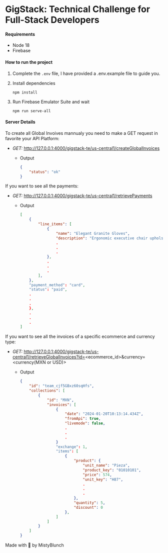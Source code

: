 
#  GigStack: Technical Challenge for Full-Stack Developers

#### Requirements  
* Node 18
* Firebase

#### How to run the project
1. Complete the ```.env``` file, I have provided a .env.example file to guide you.

2. Install dependencies
	```
	npm install
	```
3. Run Firebase Emulator Suite and wait
	```
	npm run serve-all
	```
	
#### Server Details

To create all Global Invoives mannualy you need to make a GET request in favorite your API Platform:
- _GET:_ http://127.0.0.1:4000/gigstack-te/us-central1/createGlobalInvoices

  - Output

    ```json
    {
		"status": "ok"
	}
    ```
If you want to see all the payments:
- _GET:_ http://127.0.0.1:4000/gigstack-te/us-central1/retrievePayments

  - Output

    ```json
    [
		{
			"line_items": [
				{
					"name": "Elegant Granite Gloves",
					"description": "Ergonomic executive chair upholstered in bonded black leather and PVC padded seat and back for all-day comfort and support",
					.
					.
					.
				},
				.
				.
				.
			],
		},
		"payment_method": "card",
		"status": "paid",
		.
		.
		.
		},
		.
		.
		.
	]
    ```
If you want to see all the invoices of a specific ecommerce and currency type:
- _GET:_ http://127.0.0.1:4000/gigstack-te/us-central1/retrieveGlobalInvoices?id=<ecommerce_id>&currency=<currency(MXN or USD)>

  - Output

    ```json
    {
		"id": "team_cjf5GBxz60sqHfs",
		"collections": [
			{
				"id": "MXN",
				"invoices": [
					{
						"date": "2024-01-20T10:13:14.434Z",
						"fromApi": true,
						"livemode": false,
						.
						.
						.
					}
					"exchange": 1,
					"items": [
						{
							"product": {
								"unit_name": "Pieza",
								"product_key": "01010101",
								"price": 574,
								"unit_key": "H87",
								.
								.
								.
							},
							"quantity": 5,
							"discount": 0
						},
					]
				]
			}
		]
	}
    ```


Made with :purple_heart: by MistyBlunch